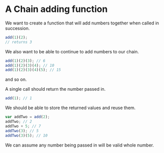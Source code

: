 # A Chain adding function

We want to create a function that will add numbers together when called in succession.

```javascript
add(1)(2);
// returns 3
```

We also want to be able to continue to add numbers to our chain.

```javascript
add(1)(2)(3); // 6
add(1)(2)(3)(4); // 10
add(1)(2)(3)(4)(5); // 15
```

and so on.

A single call should return the number passed in.

```javascript
add(1); // 1
```

We should be able to store the returned values and reuse them.

```javascript
var addTwo = add(2);
addTwo; // 2
addTwo + 5; // 7
addTwo(3); // 5
addTwo(3)(5); // 10
```

We can assume any number being passed in will be valid whole number.
